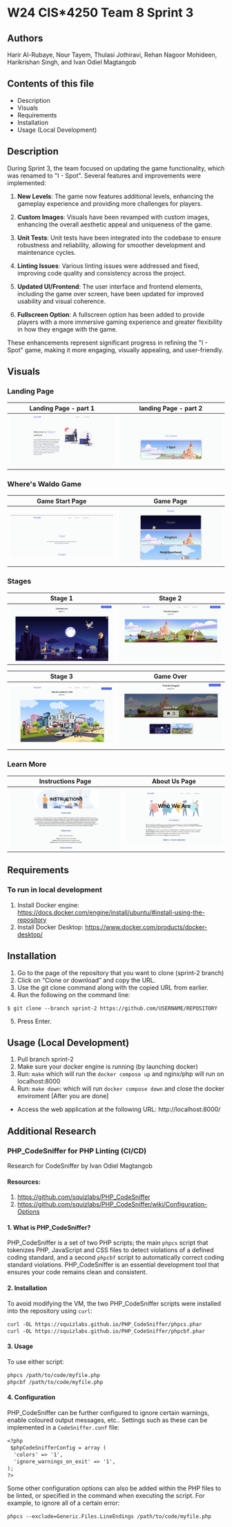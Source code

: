 # W24 CIS*4250 Team 8 Sprint 3

## Authors
 Harir Al-Rubaye, Nour Tayem, Thulasi Jothiravi, Rehan Nagoor Mohideen, Harikrishan Singh, and Ivan Odiel Magtangob 

## Contents of this file
 * Description
 * Visuals
 * Requirements
 * Installation 
 * Usage (Local Development)

## Description
During Sprint 3, the team focused on updating the game functionality, which was renamed to "I - Spot". Several features and improvements were implemented:

1. **New Levels**: The game now features additional levels, enhancing the gameplay experience and providing more challenges for players.

2. **Custom Images**: Visuals have been revamped with custom images, enhancing the overall aesthetic appeal and uniqueness of the game.

3. **Unit Tests**: Unit tests have been integrated into the codebase to ensure robustness and reliability, allowing for smoother development and maintenance cycles.

4. **Linting Issues**: Various linting issues were addressed and fixed, improving code quality and consistency across the project.

5. **Updated UI/Frontend**: The user interface and frontend elements, including the game over screen, have been updated for improved usability and visual coherence.

6. **Fullscreen Option**: A fullscreen option has been added to provide players with a more immersive gaming experience and greater flexibility in how they engage with the game.

These enhancements represent significant progress in refining the "I - Spot" game, making it more engaging, visually appealing, and user-friendly.

## Visuals

### Landing Page
|                  Landing Page - part 1                   |                  landing Page - part 2                   |
| :------------------------------------------------------: | :------------------------------------------------------: |
| ![Landing_Page_1](html/images/screens/landing_page1.png) | ![Landing_Page_2](html/images/screens/landing_page2.png) |

### Where's Waldo Game
|                   Game Start Page                    |                         Game Page                          |
| :--------------------------------------------------: | :--------------------------------------------------------: |
| ![starting_game](html/images/screens/start_game.png) | ![find_Waldo](html/images/screens/select_stage_Screen.png) |

### Stages
|                         Stage 1                         |                       Stage 2                        |
| :-----------------------------------------------------: | :--------------------------------------------------: |
| ![starting_game](html/images/screens/stage1_screen.png) | ![find_Waldo](html/images/screens/stage2_screen.png) |

|                         Stage 3                         |                        Game Over                        |
| :-----------------------------------------------------: | :-----------------------------------------------------: |
| ![starting_game](html/images/screens/stage3_screen.png) | ![find_Waldo](html/images/screens/game_over_screen.png) |

### Learn More

|                   Instructions Page                   |                 About Us Page                 |
| :---------------------------------------------------: | :-------------------------------------------: |
| ![Insturctions](html/images/screens/instructions.png) | ![About_Us](html/images/screens/about_us.png) |

## Requirements 

### To run in local development 
1. Install Docker engine: https://docs.docker.com/engine/install/ubuntu/#install-using-the-repository
2. Install Docker Desktop: https://www.docker.com/products/docker-desktop/

## Installation
1. Go to the page of the repository that you want to clone (sprint-2 branch) 
2. Click on “Clone or download” and copy the URL.
3. Use the git clone command along with the copied URL from earlier.
4. Run the following on the command line: 

```
$ git clone --branch sprint-2 https://github.com/USERNAME/REPOSITORY
```
5. Press Enter.

## Usage (Local Development)
1. Pull branch sprint-2
2. Make sure your docker engine is running (by launching docker)
3. Run: `make` which will run the `docker compose up` and nginx/php will run on localhost:8000
4. Run: `make down`: which will run `docker compose down` and close the docker enviroment [After you are done]

 * Access the web application at the following URL: http://localhost:8000/


## Additional Research

### PHP_CodeSniffer for PHP Linting (CI/CD)
Research for CodeSniffer by Ivan Odiel Magtangob

#### Resources:
1. https://github.com/squizlabs/PHP_CodeSniffer
2. https://github.com/squizlabs/PHP_CodeSniffer/wiki/Configuration-Options

#### 1. What is PHP_CodeSniffer?
PHP_CodeSniffer is a set of two PHP scripts; the main `phpcs` script that tokenizes PHP, JavaScript and CSS files to
detect violations of a defined coding standard, and a second `phpcbf` script to automatically correct coding standard
violations. PHP_CodeSniffer is an essential development tool that ensures your code remains clean and consistent.

#### 2. Installation
To avoid modifying the VM, the two PHP_CodeSniffer scripts were installed into the repository using `curl`:

```
curl -OL https://squizlabs.github.io/PHP_CodeSniffer/phpcs.phar
curl -OL https://squizlabs.github.io/PHP_CodeSniffer/phpcbf.phar
```

#### 3. Usage
To use either script:

```
phpcs /path/to/code/myfile.php
phpcbf /path/to/code/myfile.php
```

#### 4. Configuration
PHP_CodeSniffer can be further configured to ignore certain warnings, enable coloured output messages, etc.. Settings
such as these can be implemented in a `CodeSniffer.conf` file:

```
<?php
 $phpCodeSnifferConfig = array (
  'colors' => '1',
  'ignore_warnings_on_exit' => '1',
);
?>
```

Some other configuration options can also be added within the PHP files to be linted, or specified in the command
when executing the script. For example, to ignore all of a certain error:

```
phpcs --exclude=Generic.Files.LineEndings /path/to/code/myfile.php
```
